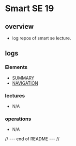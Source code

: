 # Smart SE 19

## overview
- log repos of smart se lecture.

## logs

### Elements

- [SUMMARY](SUMMARY.md)
- [NAVIGATION](navigation.md)

### lectures

- N/A

### operations
- N/A



// --- end of README --- //
